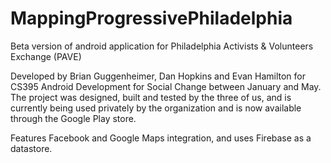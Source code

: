 # MappingProgressivePhiladelphia
Beta version of android application for Philadelphia Activists &amp; Volunteers Exchange (PAVE)

Developed by Brian Guggenheimer, Dan Hopkins and Evan Hamilton for CS395 Android Development for Social Change between January and May. The project was designed, built and tested by the three of us, and is currently being used privately by the organization and is now available through the Google Play store.

Features Facebook and Google Maps integration, and uses Firebase as a datastore.

